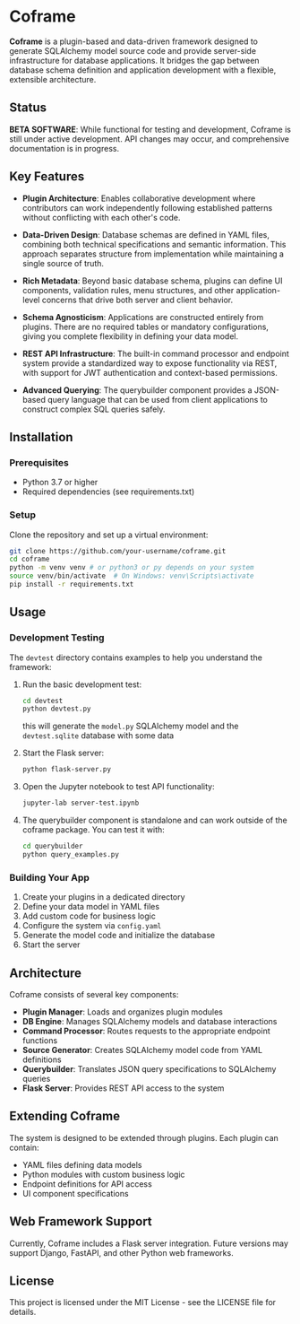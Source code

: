 # Coframe

**Coframe** is a plugin-based and data-driven framework designed to generate SQLAlchemy model source code and provide server-side infrastructure for database applications. It bridges the gap between database schema definition and application development with a flexible, extensible architecture.

## Status

**BETA SOFTWARE**: While functional for testing and development, Coframe is still under active development. API changes may occur, and comprehensive documentation is in progress.

## Key Features

- **Plugin Architecture**: Enables collaborative development where contributors can work independently following established patterns without conflicting with each other's code.

- **Data-Driven Design**: Database schemas are defined in YAML files, combining both technical specifications and semantic information. This approach separates structure from implementation while maintaining a single source of truth.

- **Rich Metadata**: Beyond basic database schema, plugins can define UI components, validation rules, menu structures, and other application-level concerns that drive both server and client behavior.

- **Schema Agnosticism**: Applications are constructed entirely from plugins. There are no required tables or mandatory configurations, giving you complete flexibility in defining your data model.

- **REST API Infrastructure**: The built-in command processor and endpoint system provide a standardized way to expose functionality via REST, with support for JWT authentication and context-based permissions.

- **Advanced Querying**: The querybuilder component provides a JSON-based query language that can be used from client applications to construct complex SQL queries safely.

## Installation

### Prerequisites

- Python 3.7 or higher
- Required dependencies (see requirements.txt)

### Setup

Clone the repository and set up a virtual environment:

```bash
git clone https://github.com/your-username/coframe.git
cd coframe
python -m venv venv # or python3 or py depends on your system
source venv/bin/activate  # On Windows: venv\Scripts\activate
pip install -r requirements.txt
```

## Usage

### Development Testing

The `devtest` directory contains examples to help you understand the framework:

1. Run the basic development test:
   ```bash
   cd devtest
   python devtest.py
   ```
   this will generate the `model.py` SQLAlchemy model and the `devtest.sqlite` database with some data

2. Start the Flask server:
   ```bash
   python flask-server.py
   ```

3. Open the Jupyter notebook to test API functionality:
   ```bash
   jupyter-lab server-test.ipynb
   ```

4. The querybuilder component is standalone and can work outside of
   the coframe package. You can test it with:
   ```bash
   cd querybuilder
   python query_examples.py
   ```

### Building Your App

1. Create your plugins in a dedicated directory
2. Define your data model in YAML files
3. Add custom code for business logic
4. Configure the system via `config.yaml`
5. Generate the model code and initialize the database
6. Start the server

## Architecture

Coframe consists of several key components:

- **Plugin Manager**: Loads and organizes plugin modules
- **DB Engine**: Manages SQLAlchemy models and database interactions
- **Command Processor**: Routes requests to the appropriate endpoint functions
- **Source Generator**: Creates SQLAlchemy model code from YAML definitions
- **Querybuilder**: Translates JSON query specifications to SQLAlchemy queries
- **Flask Server**: Provides REST API access to the system

## Extending Coframe

The system is designed to be extended through plugins. Each plugin can contain:

- YAML files defining data models
- Python modules with custom business logic
- Endpoint definitions for API access
- UI component specifications

## Web Framework Support

Currently, Coframe includes a Flask server integration. Future versions may support Django, FastAPI, and other Python web frameworks.

## License

This project is licensed under the MIT License - see the LICENSE file for details.
